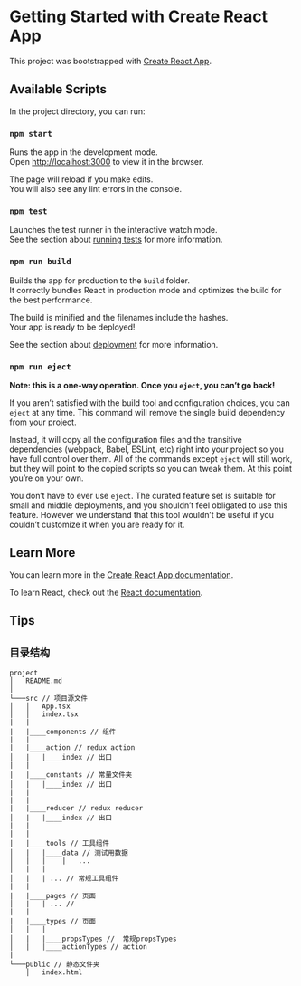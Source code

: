 # Getting Started with Create React App

This project was bootstrapped with [Create React App](https://github.com/facebook/create-react-app).

## Available Scripts

In the project directory, you can run:

### `npm start`

Runs the app in the development mode.\
Open [http://localhost:3000](http://localhost:3000) to view it in the browser.

The page will reload if you make edits.\
You will also see any lint errors in the console.

### `npm test`

Launches the test runner in the interactive watch mode.\
See the section about [running tests](https://facebook.github.io/create-react-app/docs/running-tests) for more information.

### `npm run build`

Builds the app for production to the `build` folder.\
It correctly bundles React in production mode and optimizes the build for the best performance.

The build is minified and the filenames include the hashes.\
Your app is ready to be deployed!

See the section about [deployment](https://facebook.github.io/create-react-app/docs/deployment) for more information.

### `npm run eject`

**Note: this is a one-way operation. Once you `eject`, you can’t go back!**

If you aren’t satisfied with the build tool and configuration choices, you can `eject` at any time. This command will remove the single build dependency from your project.

Instead, it will copy all the configuration files and the transitive dependencies (webpack, Babel, ESLint, etc) right into your project so you have full control over them. All of the commands except `eject` will still work, but they will point to the copied scripts so you can tweak them. At this point you’re on your own.

You don’t have to ever use `eject`. The curated feature set is suitable for small and middle deployments, and you shouldn’t feel obligated to use this feature. However we understand that this tool wouldn’t be useful if you couldn’t customize it when you are ready for it.

## Learn More

You can learn more in the [Create React App documentation](https://facebook.github.io/create-react-app/docs/getting-started).

To learn React, check out the [React documentation](https://reactjs.org/).

## Tips

## `目录结构`

```
project
│   README.md
│
└───src // 项目源文件
│   │   App.tsx
│   │   index.tsx
|   |
|   |____components // 组件
|   |
|   |____action // redux action
│   |   |____index // 出口
|   |
|   |____constants // 常量文件夹
│   |   |____index // 出口
|   |
|   |
|   |____reducer // redux reducer
│   |   |____index // 出口
|   |
|   |
|   |____tools // 工具组件
│   |   |____data // 测试用数据
│   |   |    |   ...
│   |   |
│   |   | ... // 常规工具组件
|   |
|   |____pages // 页面
│   |   | ... // 
|   |
|   |____types // 页面
│   |   |  
│   |   |____propsTypes //  常规propsTypes
│   |   |____actionTypes // action 
|
└───public // 静态文件夹
    │   index.html

```

